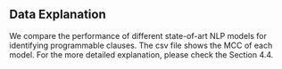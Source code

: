 ## Data Explanation
We compare the performance of different state-of-art NLP models for identifying
programmable clauses.
The csv file shows the MCC of each model.
For the more detailed explanation, please check the Section 4.4.